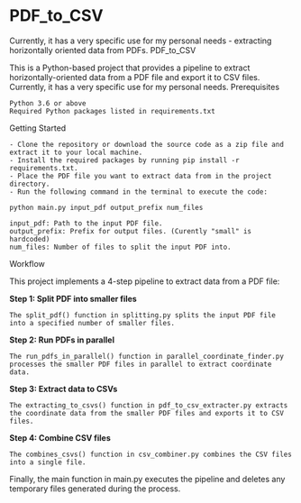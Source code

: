 # PDF_to_CSV
Currently, it has a very specific use for my personal needs - extracting horizontally oriented data from PDFs.
PDF_to_CSV

This is a Python-based project that provides a pipeline to extract horizontally-oriented data from a PDF file and export it to CSV files. Currently, it has a very specific use for my personal needs.
Prerequisites

    Python 3.6 or above
    Required Python packages listed in requirements.txt

Getting Started

    - Clone the repository or download the source code as a zip file and extract it to your local machine.
    - Install the required packages by running pip install -r requirements.txt.
    - Place the PDF file you want to extract data from in the project directory.
    - Run the following command in the terminal to execute the code:

`python main.py input_pdf output_prefix num_files`

    input_pdf: Path to the input PDF file.
    output_prefix: Prefix for output files. (Curently "small" is hardcoded)
    num_files: Number of files to split the input PDF into.

Workflow

This project implements a 4-step pipeline to extract data from a PDF file:

**Step 1: Split PDF into smaller files**

    The split_pdf() function in splitting.py splits the input PDF file into a specified number of smaller files.

**Step 2: Run PDFs in parallel**

    The run_pdfs_in_parallel() function in parallel_coordinate_finder.py processes the smaller PDF files in parallel to extract coordinate data.

**Step 3: Extract data to CSVs**

    The extracting_to_csvs() function in pdf_to_csv_extracter.py extracts the coordinate data from the smaller PDF files and exports it to CSV files.

**Step 4: Combine CSV files**

    The combines_csvs() function in csv_combiner.py combines the CSV files into a single file.

Finally, the main function in main.py executes the pipeline and deletes any temporary files generated during the process.
